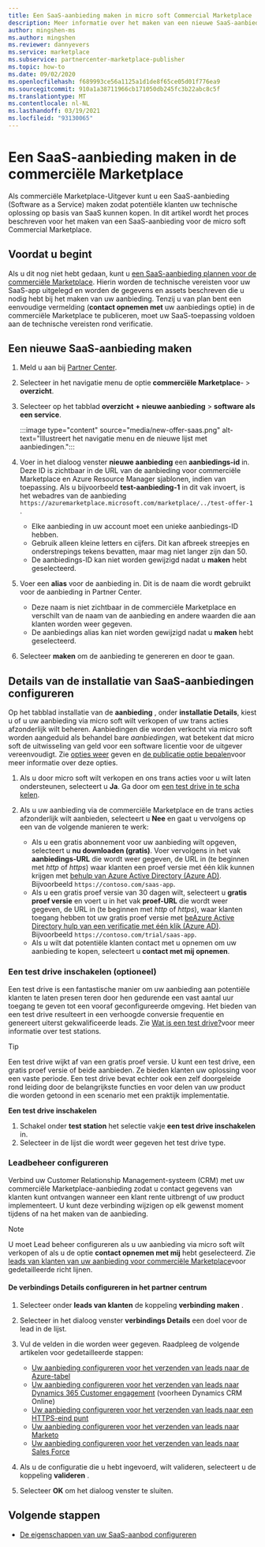 ```yaml
---
title: Een SaaS-aanbieding maken in micro soft Commercial Marketplace
description: Meer informatie over het maken van een nieuwe SaaS-aanbieding (Software as a Service) voor het aanbieden of verkopen van Microsoft AppSource, Azure Marketplace of via het programma Cloud Solution Provider (CSP) met behulp van de portal voor commerciële Marketplace in het micro soft partner centrum.
author: mingshen-ms
ms.author: mingshen
ms.reviewer: dannyevers
ms.service: marketplace
ms.subservice: partnercenter-marketplace-publisher
ms.topic: how-to
ms.date: 09/02/2020
ms.openlocfilehash: f689993ce56a1125a1d1de8f65ce05d01f776ea9
ms.sourcegitcommit: 910a1a38711966cb171050db245fc3b22abc8c5f
ms.translationtype: MT
ms.contentlocale: nl-NL
ms.lasthandoff: 03/19/2021
ms.locfileid: "93130065"
---
```

# <a name="how-to-create-a-saas-offer-in-the-commercial-marketplace"></a>Een SaaS-aanbieding maken in de commerciële Marketplace

Als commerciële Marketplace-Uitgever kunt u een SaaS-aanbieding (Software as a Service) maken zodat potentiële klanten uw technische oplossing op basis van SaaS kunnen kopen. In dit artikel wordt het proces beschreven voor het maken van een SaaS-aanbieding voor de micro soft Commercial Marketplace.

## <a name="before-you-begin"></a>Voordat u begint

Als u dit nog niet hebt gedaan, kunt u [een SaaS-aanbieding plannen voor de commerciële Marketplace](plan-saas-offer.md). Hierin worden de technische vereisten voor uw SaaS-app uitgelegd en worden de gegevens en assets beschreven die u nodig hebt bij het maken van uw aanbieding. Tenzij u van plan bent een eenvoudige vermelding (**contact opnemen met** uw aanbiedings optie) in de commerciële Marketplace te publiceren, moet uw SaaS-toepassing voldoen aan de technische vereisten rond verificatie.

## <a name="create-a-new-saas-offer"></a>Een nieuwe SaaS-aanbieding maken

1. Meld u aan bij [Partner Center](https://partner.microsoft.com/dashboard/home).
1. Selecteer in het navigatie menu de optie **commerciële Marketplace**-  >  **overzicht**.
1. Selecteer op het tabblad **overzicht** **+ nieuwe aanbieding**  >  **software als een service**.

   :::image type="content" source="media/new-offer-saas.png" alt-text="Illustreert het navigatie menu en de nieuwe lijst met aanbiedingen.":::

1. Voer in het dialoog venster **nieuwe aanbieding** een **aanbiedings-id** in. Deze ID is zichtbaar in de URL van de aanbieding voor commerciële Marketplace en Azure Resource Manager sjablonen, indien van toepassing. Als u bijvoorbeeld **test-aanbieding-1** in dit vak invoert, is het webadres van de aanbieding `https://azuremarketplace.microsoft.com/marketplace/../test-offer-1` .
   + Elke aanbieding in uw account moet een unieke aanbiedings-ID hebben.
   + Gebruik alleen kleine letters en cijfers. Dit kan afbreek streepjes en onderstrepings tekens bevatten, maar mag niet langer zijn dan 50.
   + De aanbiedings-ID kan niet worden gewijzigd nadat u **maken** hebt geselecteerd.

1. Voer een **alias** voor de aanbieding in. Dit is de naam die wordt gebruikt voor de aanbieding in Partner Center.

   + Deze naam is niet zichtbaar in de commerciële Marketplace en verschilt van de naam van de aanbieding en andere waarden die aan klanten worden weer gegeven.
   + De aanbiedings alias kan niet worden gewijzigd nadat u **maken** hebt geselecteerd.
1. Selecteer **maken** om de aanbieding te genereren en door te gaan.

## <a name="configure-your-saas-offer-setup-details"></a>Details van de installatie van SaaS-aanbiedingen configureren

Op het tabblad installatie van de **aanbieding** , onder **installatie Details**, kiest u of u uw aanbieding via micro soft wilt verkopen of uw trans acties afzonderlijk wilt beheren. Aanbiedingen die worden verkocht via micro soft worden aangeduid als behandel bare _aanbiedingen_, wat betekent dat micro soft de uitwisseling van geld voor een software licentie voor de uitgever vereenvoudigt. Zie [opties weer](plan-saas-offer.md#listing-options) geven en [de publicatie optie bepalen](determine-your-listing-type.md)voor meer informatie over deze opties.

1. Als u door micro soft wilt verkopen en ons trans acties voor u wilt laten ondersteunen, selecteert u **Ja**. Ga door om [een test drive in te scha kelen](#enable-a-test-drive-optional).

1. Als u uw aanbieding via de commerciële Marketplace en de trans acties afzonderlijk wilt aanbieden, selecteert u **Nee** en gaat u vervolgens op een van de volgende manieren te werk:
   + Als u een gratis abonnement voor uw aanbieding wilt opgeven, selecteert u **nu downloaden (gratis)**. Voer vervolgens in het vak **aanbiedings-URL** die wordt weer gegeven, de URL in (te beginnen met *http* of *https*) waar klanten een proef versie met één klik kunnen krijgen met [behulp van Azure Active Directory (Azure AD)](azure-ad-saas.md). Bijvoorbeeld `https://contoso.com/saas-app`.
   + Als u een gratis proef versie van 30 dagen wilt, selecteert u **gratis proef versie** en voert u in het vak **proef-URL** die wordt weer gegeven, de URL in (te beginnen met *http* of *https*), waar klanten toegang hebben tot uw gratis proef versie met [beAzure Active Directory hulp van een verificatie met één klik (Azure AD)](azure-ad-saas.md). Bijvoorbeeld `https://contoso.com/trial/saas-app`.
   + Als u wilt dat potentiële klanten contact met u opnemen om uw aanbieding te kopen, selecteert u **contact met mij opnemen**.

### <a name="enable-a-test-drive-optional"></a>Een test drive inschakelen (optioneel)

Een test drive is een fantastische manier om uw aanbieding aan potentiële klanten te laten presen teren door hen gedurende een vast aantal uur toegang te geven tot een vooraf geconfigureerde omgeving. Het bieden van een test drive resulteert in een verhoogde conversie frequentie en genereert uiterst gekwalificeerde leads. Zie [Wat is een test drive?](./what-is-test-drive.md)voor meer informatie over test stations.

> [!TIP]
> Een test drive wijkt af van een gratis proef versie. U kunt een test drive, een gratis proef versie of beide aanbieden. Ze bieden klanten uw oplossing voor een vaste periode. Een test drive bevat echter ook een zelf doorgeleide rond leiding door de belangrijkste functies en voor delen van uw product die worden getoond in een scenario met een praktijk implementatie.

**Een test drive inschakelen**
1.  Schakel onder **test station** het selectie vakje **een test drive inschakelen** in.
1.  Selecteer in de lijst die wordt weer gegeven het test drive type.

### <a name="configure-lead-management"></a>Leadbeheer configureren

Verbind uw Customer Relationship Management-systeem (CRM) met uw commerciële Marketplace-aanbieding zodat u contact gegevens van klanten kunt ontvangen wanneer een klant rente uitbrengt of uw product implementeert. U kunt deze verbinding wijzigen op elk gewenst moment tijdens of na het maken van de aanbieding.

> [!NOTE]
> U moet Lead beheer configureren als u uw aanbieding via micro soft wilt verkopen of als u de optie **contact opnemen met mij** hebt geselecteerd. Zie [leads van klanten van uw aanbieding voor commerciële Marketplace](partner-center-portal/commercial-marketplace-get-customer-leads.md)voor gedetailleerde richt lijnen.

#### <a name="to-configure-the-connection-details-in-partner-center"></a>De verbindings Details configureren in het partner centrum

1.  Selecteer onder **leads van klanten** de koppeling **verbinding maken** .
1. Selecteer in het dialoog venster **verbindings Details** een doel voor de lead in de lijst.
1. Vul de velden in die worden weer gegeven. Raadpleeg de volgende artikelen voor gedetailleerde stappen:

   - [Uw aanbieding configureren voor het verzenden van leads naar de Azure-tabel](./partner-center-portal/commercial-marketplace-lead-management-instructions-azure-table.md#configure-your-offer-to-send-leads-to-the-azure-table)
   - [Uw aanbieding configureren voor het verzenden van leads naar Dynamics 365 Customer engagement](./partner-center-portal/commercial-marketplace-lead-management-instructions-dynamics.md#configure-your-offer-to-send-leads-to-dynamics-365-customer-engagement) (voorheen Dynamics CRM Online)
   - [Uw aanbieding configureren voor het verzenden van leads naar een HTTPS-eind punt](./partner-center-portal/commercial-marketplace-lead-management-instructions-https.md#configure-your-offer-to-send-leads-to-the-https-endpoint)
   - [Uw aanbieding configureren voor het verzenden van leads naar Marketo](./partner-center-portal/commercial-marketplace-lead-management-instructions-marketo.md#configure-your-offer-to-send-leads-to-marketo)
   - [Uw aanbieding configureren voor het verzenden van leads naar Sales Force](./partner-center-portal/commercial-marketplace-lead-management-instructions-salesforce.md#configure-your-offer-to-send-leads-to-salesforce)

1. Als u de configuratie die u hebt ingevoerd, wilt valideren, selecteert u de koppeling **valideren** .
1. Selecteer **OK** om het dialoog venster te sluiten.

## <a name="next-steps"></a>Volgende stappen

- [De eigenschappen van uw SaaS-aanbod configureren](create-new-saas-offer-properties.md)